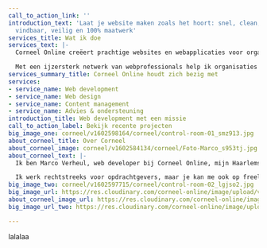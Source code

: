 ```yaml
---
call_to_action_link: ''
introduction_text: 'Laat je website maken zoals het hoort: snel, clean, functioneel,
  vindbaar, veilig en 100% maatwerk'
services_title: Wat ik doe
services_text: |-
  Corneel Online creëert prachtige websites en webapplicaties voor organisaties die een echte toegevoegde waarde willen bieden.

  Met een ijzersterk netwerk van webprofessionals help ik organisaties die een echte toegevoegde waarde willen bieden. Voor wie de boodschap of de beleving leidend is en niet alleen de winst. Ik ontwikkel doordachte (mobiele) websites en webapplicaties.
services_summary_title: Corneel Online houdt zich bezig met
services:
- service_name: Web development
- service_name: Web design
- service_name: Content management
- service_name: Advies & ondersteuning
introduction_title: Web development met een missie
call_to_action_label: Bekijk recente projecten
big_image_one: corneel/v1602598164/corneel/control-room-01_smz913.jpg
about_corneel_title: Over Corneel
about_corneel_image: corneel/v1602584134/corneel/Foto-Marco_s953tj.jpg
about_corneel_text: |-
  Ik ben Marco Verheul, web developer bij Corneel Online, mijn Haarlems webbureau. Ik ontwikkel doordachte (mobiele) websites en webapplicaties zoals het hoort: snel, clean, functioneel, vindbaar, veilig en 100% maatwerk.

  Ik werk rechtstreeks voor opdrachtgevers, maar je kan me ook op freelance basis inhuren.
big_image_two: corneel/v1602597715/corneel/control-room-02_lgjso2.jpg
big_image_url: https://res.cloudinary.com/corneel-online/image/upload/v1602598164/corneel/control-room-01_smz913.jpg
about_corneel_image_url: https://res.cloudinary.com/corneel-online/image/upload/v1602584134/corneel/Foto-Marco_s953tj.jpg
big_image_url_two: https://res.cloudinary.com/corneel-online/image/upload/v1602597715/corneel/control-room-02_lgjso2.jpg

---
```

lalalaa